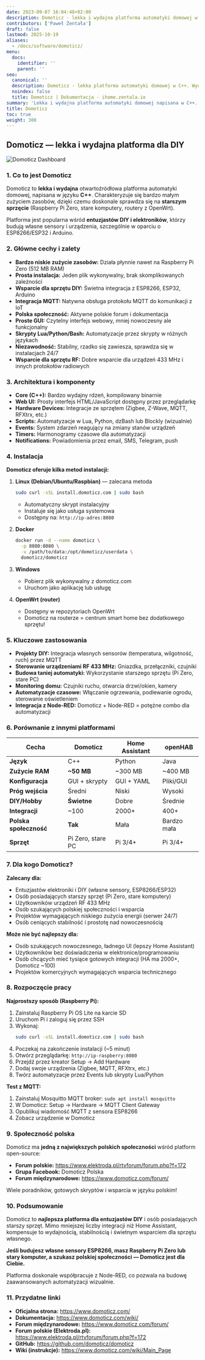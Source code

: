 ```yaml
---
date: 2023-09-07 16:04:48+02:00
description: Domoticz - lekka i wydajna platforma automatyki domowej w C++
contributors: ['Paweł Żentała']
draft: false
lastmod: 2025-10-19
aliases:
  - /docs/software/domoticz/
menu:
  docs:
    identifier: ''
    parent: ''
seo:
  canonical: ''
  description: Domoticz - lekka platforma automatyki domowej w C++. Wydajna, działa na starszym sprzęcie, z polską społecznością.
  noindex: false
  title: Domoticz | Dokumentacja - ihome.zentala.io
summary: 'Lekka i wydajna platforma automatyki domowej napisana w C++. Idealna dla starszego sprzętu, z prostym GUI i dobrą integracją ze sprzętem DIY.'
title: Domoticz
toc: true
weight: 300
---
```


## Domoticz — lekka i wydajna platforma dla DIY

![Domoticz Dashboard](https://www.domoticz.com/wiki/images/3/3a/Dashboard.png)

### 1. Co to jest Domoticz

Domoticz to **lekka i wydajna** otwartoźródłowa platforma automatyki domowej, napisana w języku **C++**. Charakteryzuje się bardzo małym zużyciem zasobów, dzięki czemu doskonale sprawdza się na **starszym sprzęcie** (Raspberry Pi Zero, stare komputery, routery z OpenWrt).

Platforma jest popularna wśród **entuzjastów DIY i elektroników**, którzy budują własne sensory i urządzenia, szczególnie w oparciu o ESP8266/ESP32 i Arduino.

### 2. Główne cechy i zalety

* **Bardzo niskie zużycie zasobów:** Działa płynnie nawet na Raspberry Pi Zero (512 MB RAM)
* **Prosta instalacja:** Jeden plik wykonywalny, brak skomplikowanych zależności
* **Wsparcie dla sprzętu DIY:** Świetna integracja z ESP8266, ESP32, Arduino
* **Integracja MQTT:** Natywna obsługa protokołu MQTT do komunikacji z IoT
* **Polska społeczność:** Aktywne polskie forum i dokumentacja
* **Proste GUI:** Czytelny interfejs webowy, mniej nowoczesny ale funkcjonalny
* **Skrypty Lua/Python/Bash:** Automatyzacje przez skrypty w różnych językach
* **Niezawodność:** Stabilny, rzadko się zawiesza, sprawdza się w instalacjach 24/7
* **Wsparcie dla sprzętu RF:** Dobre wsparcie dla urządzeń 433 MHz i innych protokołów radiowych

### 3. Architektura i komponenty

* **Core (C++):** Bardzo wydajny rdzeń, kompilowany binarnie
* **Web UI:** Prosty interfejs HTML/JavaScript dostępny przez przeglądarkę
* **Hardware Devices:** Integracje ze sprzętem (Zigbee, Z-Wave, MQTT, RFXtrx, etc.)
* **Scripts:** Automatyzacje w Lua, Python, dzBash lub Blockly (wizualnie)
* **Events:** System zdarzeń reagujący na zmiany stanów urządzeń
* **Timers:** Harmonogramy czasowe dla automatyzacji
* **Notifications:** Powiadomienia przez email, SMS, Telegram, push

### 4. Instalacja

**Domoticz oferuje kilka metod instalacji:**

1. **Linux (Debian/Ubuntu/Raspbian)** — zalecana metoda
   ```bash
   sudo curl -sSL install.domoticz.com | sudo bash
   ```
   - Automatyczny skrypt instalacyjny
   - Instaluje się jako usługa systemowa
   - Dostępny na: `http://ip-adres:8080`

2. **Docker**
   ```bash
   docker run -d --name domoticz \
     -p 8080:8080 \
     -v /path/to/data:/opt/domoticz/userdata \
     domoticz/domoticz
   ```

3. **Windows**
   - Pobierz plik wykonywalny z domoticz.com
   - Uruchom jako aplikację lub usługę

4. **OpenWrt (router)**
   - Dostępny w repozytoriach OpenWrt
   - Domoticz na routerze = centrum smart home bez dodatkowego sprzętu!

### 5. Kluczowe zastosowania

* **Projekty DIY:** Integracja własnych sensorów (temperatura, wilgotność, ruch) przez MQTT
* **Sterowanie urządzeniami RF 433 MHz:** Gniazdka, przełączniki, czujniki
* **Budowa taniej automatyki:** Wykorzystanie starszego sprzętu (Pi Zero, stare PC)
* **Monitoring domu:** Czujniki ruchu, otwarcia drzwi/okien, kamery
* **Automatyzacje czasowe:** Włączanie ogrzewania, podlewanie ogrodu, sterowanie oświetleniem
* **Integracja z Node-RED:** Domoticz + Node-RED = potężne combo dla automatyzacji

### 6. Porównanie z innymi platformami

| Cecha | Domoticz | Home Assistant | openHAB |
|-------|----------|----------------|----------|
| **Język** | C++ | Python | Java |
| **Zużycie RAM** | **~50 MB** | ~300 MB | ~400 MB |
| **Konfiguracja** | GUI + skrypty | GUI + YAML | Pliki/GUI |
| **Próg wejścia** | Średni | Niski | Wysoki |
| **DIY/Hobby** | **Świetne** | Dobre | Średnie |
| **Integracji** | ~100 | 2000+ | 400+ |
| **Polska społeczność** | **Tak** | Mała | Bardzo mała |
| **Sprzęt** | Pi Zero, stare PC | Pi 3/4+ | Pi 3/4+ |

### 7. Dla kogo Domoticz?

**Zalecany dla:**
* Entuzjastów elektroniki i DIY (własne sensory, ESP8266/ESP32)
* Osób posiadających starszy sprzęt (Pi Zero, stare komputery)
* Użytkowników urządzeń RF 433 MHz
* Osób szukających polskiej społeczności i wsparcia
* Projektów wymagających niskiego zużycia energii (serwer 24/7)
* Osób ceniących stabilność i prostotę nad nowoczesnością

**Może nie być najlepszy dla:**
* Osób szukających nowoczesnego, ładnego UI (lepszy Home Assistant)
* Użytkowników bez doświadczenia w elektronice/programowaniu
* Osób chcących mieć tysiące gotowych integracji (HA ma 2000+, Domoticz ~100)
* Projektów komercyjnych wymagających wsparcia technicznego

### 8. Rozpoczęcie pracy

**Najprostszy sposób (Raspberry Pi):**

1. Zainstaluj Raspberry Pi OS Lite na karcie SD
2. Uruchom Pi i zaloguj się przez SSH
3. Wykonaj:
   ```bash
   sudo curl -sSL install.domoticz.com | sudo bash
   ```
4. Poczekaj na zakończenie instalacji (~5 minut)
5. Otwórz przeglądarkę: `http://ip-raspberry:8080`
6. Przejdź przez kreator Setup → Add Hardware
7. Dodaj swoje urządzenia (Zigbee, MQTT, RFXtrx, etc.)
8. Twórz automatyzacje przez Events lub skrypty Lua/Python

**Test z MQTT:**
1. Zainstaluj Mosquitto MQTT broker: `sudo apt install mosquitto`
2. W Domoticz: Setup → Hardware → MQTT Client Gateway
3. Opublikuj wiadomość MQTT z sensora ESP8266
4. Zobacz urządzenie w Domoticz

### 9. Społeczność polska

Domoticz ma **jedną z największych polskich społeczności** wśród platform open-source:

* **Forum polskie:** https://www.elektroda.pl/rtvforum/forum.php?f=172
* **Grupa Facebook:** Domoticz Polska
* **Forum międzynarodowe:** https://www.domoticz.com/forum/

Wiele poradników, gotowych skryptów i wsparcia w języku polskim!

### 10. Podsumowanie

Domoticz to **najlepsza platforma dla entuzjastów DIY** i osób posiadających starszy sprzęt. Mimo mniejszej liczby integracji niż Home Assistant, kompensuje to wydajnością, stabilnością i świetnym wsparciem dla sprzętu własnego.

**Jeśli budujesz własne sensory ESP8266, masz Raspberry Pi Zero lub stary komputer, a szukasz polskiej społeczności — Domoticz jest dla Ciebie.**

Platforma doskonale współpracuje z Node-RED, co pozwala na budowę zaawansowanych automatyzacji wizualnie.

### 11. Przydatne linki

* **Oficjalna strona:** https://www.domoticz.com/
* **Dokumentacja:** https://www.domoticz.com/wiki/
* **Forum międzynarodowe:** https://www.domoticz.com/forum/
* **Forum polskie (Elektroda.pl):** https://www.elektroda.pl/rtvforum/forum.php?f=172
* **GitHub:** https://github.com/domoticz/domoticz
* **Wiki (instrukcje):** https://www.domoticz.com/wiki/Main_Page

